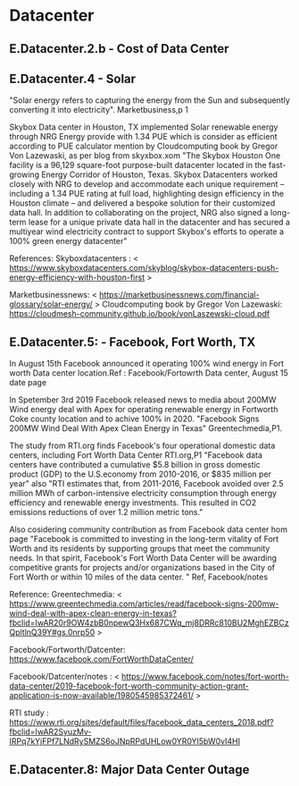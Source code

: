 # Datacenter

## E.Datacenter.2.b - Cost of Data Center 
## E.Datacenter.4 - Solar

"Solar energy refers to capturing the energy from the Sun and subsequently converting it into electricity".  Marketbusiness,p 1

Skybox Data center in Houston, TX implemented Solar renewable energy through NRG Energy provide  with 1.34 PUE which is consider as efficient according to PUE calculator mention by Cloudcomputing book by Gregor Von Lazewaski, as per blog from skyxbox.xom "The Skybox Houston One facility is a 96,129 square-foot purpose-built datacenter located in the fast-growing Energy Corridor of Houston, Texas. Skybox Datacenters worked closely with NRG to develop and accommodate each unique requirement – including a 1.34 PUE rating at full load, highlighting design efficiency in the Houston climate – and delivered a bespoke solution for their customized data hall. In addition to collaborating on the project, NRG also signed a long-term lease for a unique private data hall in the datacenter and has secured a multiyear wind electricity contract to support Skybox's efforts to operate a 100% green energy datacenter"
 

References:
Skyboxdatacenters : < https://www.skyboxdatacenters.com/skyblog/skybox-datacenters-push-energy-efficiency-with-houston-first >

Marketbusinessnews: < https://marketbusinessnews.com/financial-glossary/solar-energy/ >
Cloudcomputing book by Gregor Von Lazewaski: <https://cloudmesh-community.github.io/book/vonLaszewski-cloud.pdf>

## E.Datacenter.5: - Facebook, Fort Worth, TX

In August 15th Facebook announced it operating 100% wind energy in Fort worth Data center location.Ref : Facebook/Fortowrth Data center, August 15 date page

In Spetember 3rd 2019 Facebook released news to media about 200MW Wind energy deal with Apex for operating renewable energy in Fortworth Coke county location and to achive 100% in 2020. "Facebook Signs 200MW Wind Deal With Apex Clean Energy in Texas" Greentechmedia,P1.

The study from RTI.org finds Facebook's four operational domestic data centers, including Fort Worth Data Center RTI.org,P1 "Facebook data centers have contributed a cumulative $5.8 billion in gross domestic product (GDP) to the U.S.economy from 2010-2016, or $835 million per year" also "RTI estimates that, from 2011-2016, Facebook avoided over 2.5 million MWh of
carbon-intensive electricity consumption through energy efficiency and renewable energy investments. This resulted in CO2 emissions reductions of over 1.2 million metric tons." 

Also cosidering community contribution as from Facebook data center hom page "Facebook is committed to investing in the long-term vitality of Fort Worth and its residents by supporting groups that meet the community needs. In that spirit, Facebook's Fort Worth Data Center will be awarding competitive grants for projects and/or organizations based in the City of Fort Worth or within 10 miles of the data center. " Ref, Facebook/notes


Reference:
Greentechmedia:
< https://www.greentechmedia.com/articles/read/facebook-signs-200mw-wind-deal-with-apex-clean-energy-in-texas?fbclid=IwAR20r9OW4zbB0npewQ3Hx687CWq_mj8DRRc810BU2MghEZBCzQpltlnQ39Y#gs.0nrp50 >

Facebook/Fortworth/Datcenter:
<https://www.facebook.com/FortWorthDataCenter/>

Facebook/Datcenter/notes :
< https://www.facebook.com/notes/fort-worth-data-center/2019-facebook-fort-worth-community-action-grant-application-is-now-available/1980545985372461/ >

RTI study :
<https://www.rti.org/sites/default/files/facebook_data_centers_2018.pdf?fbclid=IwAR2SyuzMv-IRPq7kYjFPf7LNdRySMZS6oJNpRPdUHLow0YR0YI5bW0vI4HI>

## E.Datacenter.8: Major Data Center Outage
